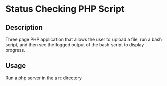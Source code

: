 # Status Checking PHP Script
## Description
Three page PHP application that allows the user to upload a file, run a bash script,
and then see the logged output of the bash script to display progress.

## Usage
Run a php server in the `src` directory
